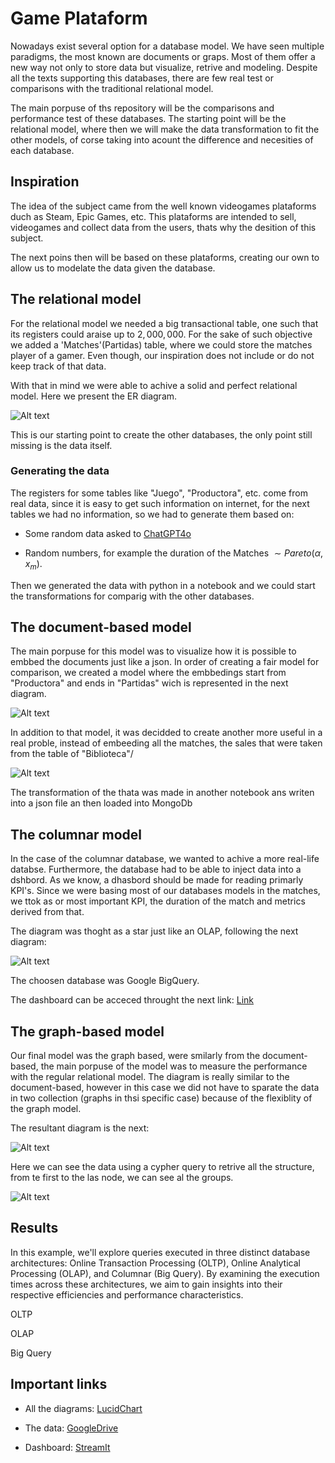 # Game Plataform

Nowadays exist several option for a database model. We have seen multiple paradigms, the most known are documents or graps. Most of them offer a new way not only to store data but visualize, retrive and modeling. Despite all the texts supporting this databases, there are few real test or comparisons with the traditional relational model. 

The main porpuse of ths repository will be the comparisons and performance test of these databases. The starting point will be the relational model, where then we will make the data transformation to fit the other models, of corse taking into acount the difference and necesities of each database.


## Inspiration

The idea of the subject came from the well known videogames plataforms duch as Steam, Epic Games, etc. This plataforms are intended to sell, videogames and collect data from the users, thats why the desition of this subject. 

The next poins then will be based on these plataforms, creating our own to allow us to modelate the data given the database.



## The relational model

For the relational model we needed a big
transactional table, one such that its registers could araise up to $2,000,000$. 
For the sake of  such objective  we added 
a 'Matches'(Partidas) table, where we could
store the matches player of a gamer. Even though, our inspiration does not include or do not keep track of that data.

With that in mind we were able to achive a solid and perfect relational model. Here we present the ER diagram.

![Alt text](./img/relational.png "Relational")


This is our starting point to create the other databases, the only point still missing is the data itself. 

### Generating the data

The registers for some tables like "Juego", "Productora", etc. come from real data, since it is easy to get such information on internet, for the next tables we had no information, so we had to generate them based on:

* Some random data asked to [ChatGPT4o](https://chatgpt.com/)

* Random numbers, for example the duration of the Matches $\sim Pareto(\alpha, x_m)$. 

Then we generated the data with python in a notebook and we could start the transformations for comparig with the other databases.



## The document-based model

The main porpuse for this model was to visualize how it is possible to embbed the documents just like a json. In order of creating a fair model for comparison, we created a model where the embbedings start from "Productora" and ends in "Partidas" wich is represented in the next diagram.

![Alt text](./img/documental1.png "Documental 1")

In addition to that model, it was decidded to create another more useful in a real proble, instead of embeeding all the matches, the sales that were taken from the table of "Biblioteca"/


![Alt text](./img/documental2.png "Documental 2")

The transformation of the thata was made in another notebook ans writen into a json file an then loaded into MongoDb

## The columnar model

In the case of the columnar database, we wanted to achive a more real-life databse. Furthermore, the database had to be able to inject data into a dshbord. 
As we know, a dhasbord should be made for reading primarly  KPI's. Since we were basing most of our databases models in the matches, we ttok as or most important KPI, the duration of the match and metrics derived from that.

The diagram was thoght as a star just like an OLAP, following the next diagram:

![Alt text](./img/columnar.png "Columnar")

The choosen database was Google BigQuery.


The dashboard can be acceced throught the next link: [Link](https://gameplataform-fm7rv9cpddqznjdiycgkmy.streamlit.app/)



## The graph-based model


Our final model was the graph based, were smilarly from the document-based, the main porpuse of the model was to measure the performance with the regular relational model.
The diagram is really similar to the document-based, however in this case we did not have to sparate the data in two collection (graphs in thsi specific case) because of the flexiblity of the graph model.

The resultant diagram is the next:


![Alt text](./img/graph.png "Graph")


Here we can see the data using a cypher query to retrive all the 
structure, from te first to the las node, we can see al the groups.


![Alt text](./img/graph_view.png "Graph View")


## Results
In this example, we'll explore queries executed in three distinct database architectures: Online Transaction Processing (OLTP), Online Analytical Processing (OLAP), and Columnar (Big Query). By examining the execution times across these architectures, we aim to gain insights into their respective efficiencies and performance characteristics.

OLTP

OLAP

Big Query


## Important links

* All the diagrams: [LucidChart](https://lucid.app/lucidchart/39fb04d9-5657-41fc-99ce-ea45582cac2f/edit?view_items=pV6HX5HtD7gN&invitationId=inv_2f4114a2-44a8-4965-a86f-53c101ce50cd)

* The data: [GoogleDrive](https://drive.google.com/drive/folders/19umbaGA_sQExJP1HnsQT05GSxlaA7H0b?usp=sharing)

* Dashboard: [StreamIt](https://gameplataform-fm7rv9cpddqznjdiycgkmy.streamlit.app/)

